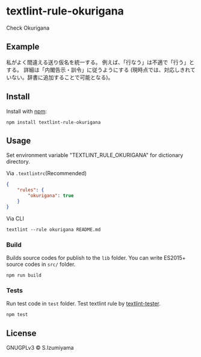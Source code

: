 # textlint-rule-okurigana

Check Okurigana

## Example

私がよく間違える送り仮名を統一する。
例えば、「行なう」は不適で「行う」とする。
詳細は「内閣告示・訓令」に従うようにする (現時点では、対応しきれていない。辞書に追加することで可能となる)。

## Install

Install with [npm](https://www.npmjs.com/):

    npm install textlint-rule-okurigana

## Usage

Set environment variable "TEXTLINT_RULE_OKURIGANA" for dictionary directory.

Via `.textlintrc`(Recommended)

```json
{
    "rules": {
        "okurigana": true
    }
}
```

Via CLI

```
textlint --rule okurigana README.md
```

### Build

Builds source codes for publish to the `lib` folder.
You can write ES2015+ source codes in `src/` folder.

    npm run build

### Tests

Run test code in `test` folder.
Test textlint rule by [textlint-tester](https://github.com/textlint/textlint-tester).

    npm test

## License

GNUGPLv3 © S.Izumiyama
